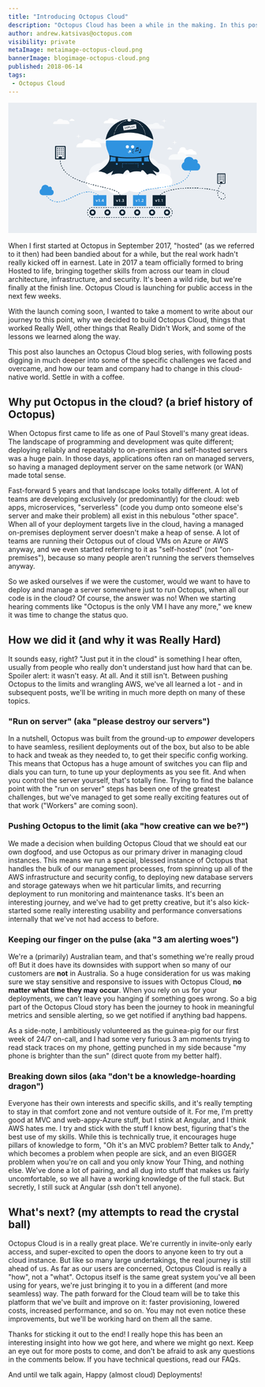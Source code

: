 ```yaml
---
title: "Introducing Octopus Cloud"
description: "Octopus Cloud has been a while in the making. In this post we look at how and why Octopus Cloud came to be, and what the future may look like"
author: andrew.katsivas@octopus.com
visibility: private
metaImage: metaimage-octopus-cloud.png
bannerImage: blogimage-octopus-cloud.png
published: 2018-06-14
tags:
 - Octopus Cloud
---
```


![Octopus Deploy in the clouds illustration](blogimage-octopus-cloud.png)

When I first started at Octopus in September 2017, "hosted" (as we referred to it then) had been bandied about for a while, but the real work hadn't really kicked off in earnest. Late in 2017 a team officially formed to bring Hosted to life, bringing together skills from across our team in cloud architecture, infrastructure, and security. It's been a wild ride, but we're finally at the finish line. Octopus Cloud is launching for public access in the next few weeks.

With the launch coming soon, I wanted to take a moment to write about our journey to this point, why we decided to build Octopus Cloud, things that worked Really Well, other things that Really Didn't Work, and some of the lessons we learned along the way.

This post also launches an Octopus Cloud blog series, with following posts digging in much deeper into some of the specific challenges we faced and overcame, and how our team and company had to change in this cloud-native world. Settle in with a coffee.

## Why put Octopus in the cloud? (a brief history of Octopus)

When Octopus first came to life as one of Paul Stovell's many great ideas. The landscape of programming and development was quite different; deploying reliably and repeatably to on-premises and self-hosted servers was a huge pain. In those days, applications often ran on managed servers, so having a managed deployment server on the same network (or WAN) made total sense.

Fast-forward 5 years and that landscape looks totally different. A lot of teams are developing exclusively (or predominantly) for the cloud: web apps, microservices, "serverless" (code you dump onto someone else's server and make their problem) all exist in this nebulous "other space". When all of your deployment targets live in the cloud, having a managed on-premises deployment server doesn't make a heap of sense. A lot of teams are running their Octopus out of cloud VMs on Azure or AWS anyway, and we even started referring to it as "self-hosted" (not "on-premises"), because so many people aren't running the servers themselves anyway.

So we asked ourselves if we were the customer, would we want to have to deploy and manage a server somewhere just to run Octopus, when all our code is in the cloud? Of course, the answer was no! When we starting hearing comments like "Octopus is the only VM I have any more," we knew it was time to change the status quo.

## How we did it (and why it was Really Hard)

It sounds easy, right? "Just put it in the cloud" is something I hear often, usually from people who really don't understand just how hard that can be. Spoiler alert: it wasn't easy. At all. And it still isn't. Between pushing Octopus to the limits and wrangling AWS, we've all learned a lot - and in subsequent posts, we'll be writing in much more depth on many of these topics.

### "Run on server" (aka "please destroy our servers")

In a nutshell, Octopus was built from the ground-up to _empower_ developers to have seamless, resilient deployments out of the box, but also to be able to hack and tweak as they needed to, to get their specific config working. This means that Octopus has a huge amount of switches you can flip and dials you can turn, to tune up your deployments as you see fit. And when you control the server yourself, that's totally fine. Trying to find the balance point with the "run on server" steps has been one of the greatest challenges, but we've managed to get some really exciting features out of that work ("Workers" are coming soon).

### Pushing Octopus to the limit (aka "how creative can we be?")

We made a decision when building Octopus Cloud that we should eat our own dogfood, and use Octopus as our primary driver in managing cloud instances. This means we run a special, blessed instance of Octopus that handles the bulk of our management processes, from spinning up all of the AWS infrastructure and security config, to deploying new database servers and storage gateways when we hit particular limits, and recurring deployment to run monitoring and maintenance tasks. It's been an interesting journey, and we've had to get pretty creative, but it's also kick-started some really interesting usability and performance conversations internally that we've not had access to before.

### Keeping our finger on the pulse (aka "3 am alerting woes")

We're a (primarily) Australian team, and that's something we're really proud of! But it does have its downsides with support when so many of our customers are **not** in Australia. So a huge consideration for us was making sure we stay sensitive and responsive to issues with Octopus Cloud, **no matter what time they may occur**. When you rely on us for your deployments, we can't leave you hanging if something goes wrong. So a big part of the Octopus Cloud story has been the journey to hook in meaningful metrics and sensible alerting, so we get notified if anything bad happens.

As a side-note, I ambitiously volunteered as the guinea-pig for our first week of 24/7 on-call, and I had some very furious 3 am moments trying to read stack traces on my phone, getting punched in my side because "my phone is brighter than the sun" (direct quote from my better half).

### Breaking down silos (aka "don't be a knowledge-hoarding dragon")

Everyone has their own interests and specific skills, and it's really tempting to stay in that comfort zone and not venture outside of it. For me, I'm pretty good at MVC and web-appy-Azure stuff, but I stink at Angular, and I think AWS hates me. I try and stick with the stuff I know best, figuring that's the best use of my skills. While this is technically true, it encourages huge pillars of knowledge to form, "Oh it's an MVC problem? Better talk to Andy," which becomes a problem when people are sick, and an even BIGGER problem when you're on call and you only know Your Thing, and nothing else. We've done a lot of pairing, and all dug into stuff that makes us fairly uncomfortable, so we all have a working knowledge of the full stack. But secretly, I still suck at Angular (ssh don't tell anyone).

## What's next? (my attempts to read the crystal ball)

Octopus Cloud is in a really great place. We're currently in invite-only early access, and super-excited to open the doors to anyone keen to try out a cloud instance. But like so many large undertakings, the real journey is still ahead of us. As far as our users are concerned, Octopus Cloud is really a "how", not a "what". Octopus itself is the same great system you've all been using for years, we're just bringing it to you in a different (and more seamless) way. The path forward for the Cloud team will be to take this platform that we've built and improve on it: faster provisioning, lowered costs, increased performance, and so on. You may not even notice these improvements, but we'll be working hard on them all the same.

Thanks for sticking it out to the end! I really hope this has been an interesting insight into how we got here, and where we might go next. Keep an eye out for more posts to come, and don't be afraid to ask any questions in the comments below. If you have technical questions, read our FAQs.

And until we talk again, Happy (almost cloud) Deployments!
